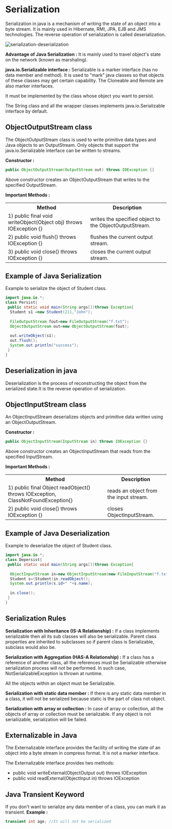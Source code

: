 # Serialization

Serialization in java is a mechanism of writing the state of an object into a byte stream. It is mainly used in
Hibernate, RMI, JPA, EJB and JMS technologies. The reverse operation of serialization is called deserialization.

![serialization-deserialization](https://user-images.githubusercontent.com/2780145/147404916-d39d7897-6cf6-4451-9985-3c8d5502fc21.png)

**Advantage of Java Serialization :**
It is mainly used to travel object's state on the network (known as marshaling).

**java.io.Serializable interface :**
Serializable is a marker interface (has no data member and method). It is used to "mark" java classes so that objects of
these classes may get certain capability. The Cloneable and Remote are also marker interfaces.

It must be implemented by the class whose object you want to persist.

The String class and all the wrapper classes implements java.io.Serializable interface by default.

## ObjectOutputStream class

The ObjectOutputStream class is used to write primitive data types and Java objects to an OutputStream. Only objects
that support the java.io.Serializable interface can be written to streams.

**Constructor :**

```java
public ObjectOutputStream(OutputStream out) throws IOException {}
```

Above constructor creates an ObjectOutputStream that writes to the specified OutputStream.

**Important Methods :**
<table class="alt">
<tbody><tr><th>Method</th><th>Description</th></tr>
<tr><td>1) public final void writeObject(Object obj) throws IOException {}</td><td>writes the specified object to the ObjectOutputStream. </td></tr>
<tr><td>2) public void flush() throws IOException {}</td><td>flushes the current output stream. </td></tr>
<tr><td>3) public void close() throws IOException {}</td><td>closes the current output stream. </td></tr>
</tbody></table>

## Example of Java Serialization

Example to serialize the object of Student class.

```java
import java.io.*;  
class Persist{  
 public static void main(String args[])throws Exception{  
  Student s1 =new Student(211,"John");  
  
  FileOutputStream fout=new FileOutputStream("f.txt");  
  ObjectOutputStream out=new ObjectOutputStream(fout);  
  
  out.writeObject(s1);  
  out.flush();  
  System.out.println("success");  
 }  
}  
```

## Deserialization in java

Deserialization is the process of reconstructing the object from the serialized state.It is the reverse operation of
serialization.

## ObjectInputStream class

An ObjectInputStream deserializes objects and primitive data written using an ObjectOutputStream.

**Constructor :**

```java
public ObjectInputStream(InputStream in) throws IOException {}
```

Above constructor creates an ObjectInputStream that reads from the specified InputStream.

**Important Methods :**
<table class="alt">
<tbody><tr><th>Method</th><th>Description</th></tr>
<tr><td>1) public final Object readObject() throws IOException, ClassNotFoundException{}</td><td>reads an object from the input stream. </td></tr>
<tr><td>2) public void close() throws IOException {}</td><td>closes ObjectInputStream.</td></tr>
</tbody></table>

## Example of Java Deserialization

Example to deserialize the object of Student class.

```java
import java.io.*;  
class Depersist{  
 public static void main(String args[])throws Exception{  
    
  ObjectInputStream in=new ObjectInputStream(new FileInputStream("f.txt"));  
  Student s=(Student)in.readObject();  
  System.out.println(s.id+" "+s.name);  
  
  in.close();  
 }  
}  
```

## Serialization Rules

**Serialization with Inheritance (IS-A Relationship) :**
If a class implements serializable then all its sub classes will also be serializable. Parent class properties are
inherited to subclasses so if parent class is Serializable, subclass would also be.

**Serialization with Aggregation (HAS-A Relationship) :**
If a class has a reference of another class, all the references must be Serializable otherwise serialization process
will not be performed. In such case, NotSerializableException is thrown at runtime.

All the objects within an object must be Serializable.

**Serialization with static data member :**
If there is any static data member in a class, it will not be serialized because static is the part of class not object.

**Serialization with array or collection :**
In case of array or collection, all the objects of array or collection must be serializable. If any object is not
serialiizable, serialization will be failed.

## Externalizable in Java

The Externalizable interface provides the facility of writing the state of an object into a byte stream in compress
format. It is not a marker interface.

The Externalizable interface provides two methods:

- public void writeExternal(ObjectOutput out) throws IOException
- public void readExternal(ObjectInput in) throws IOException

## Java Transient Keyword

If you don't want to serialize any data member of a class, you can mark it as transient.
**Example :**

```java
transient int age; //It will not be serialized  
```
